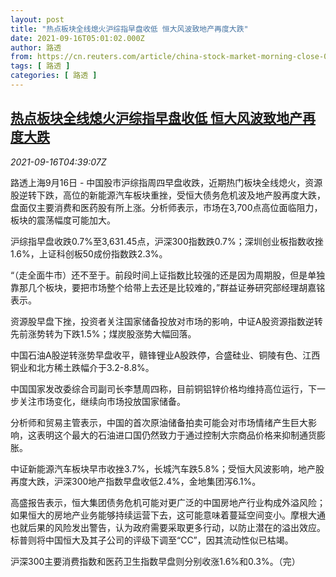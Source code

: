 ```yaml
---
layout: post
title: "热点板块全线熄火沪综指早盘收低 恒大风波致地产再度大跌"
date: 2021-09-16T05:01:02.000Z
author: 路透
from: https://cn.reuters.com/article/china-stock-market-morning-close-0916-idCNKBS2GC0AM
tags: [ 路透 ]
categories: [ 路透 ]
---
```

<!--1631768462000-->
[热点板块全线熄火沪综指早盘收低 恒大风波致地产再度大跌](https://cn.reuters.com/article/china-stock-market-morning-close-0916-idCNKBS2GC0AM)
------

<div>
<div><i>2021-09-16T04:39:07Z</i></div><p>路透上海9月16日 - 中国股市沪综指周四早盘收跌，近期热门板块全线熄火，资源股逆转下跌，高位的新能源汽车板块重挫，受恒大债务危机波及地产股再度大跌，盘面仅主要消费和医药股有所上涨。分析师表示，市场在3,700点高位面临阻力，板块的震荡幅度可能加大。</p><p>沪综指早盘收跌0.7%至3,631.45点，沪深300指数跌0.7%；深圳创业板指数收挫1.6%，上证科创板50成份指数跌2.3%。 </p><p>“（走全面牛市）还不至于。前段时间上证指数比较强的还是因为周期股，但是单独靠那几个板块，要把市场整个给带上去还是比较难的，”群益证券研究部经理胡嘉铭表示。</p><p>资源股早盘下挫，投资者关注国家储备投放对市场的影响，中证A股资源指数逆转先前涨势转为下跌1.5%；煤炭股涨势大幅回落。</p><p>中国石油A股逆转涨势早盘收平，赣锋锂业A股跌停，合盛硅业、铜陵有色、江西铜业和北方稀土跌幅介于3.2-8.8%。</p><p>中国国家发改委综合司副司长李慧周四称，目前铜铝锌价格均维持高位运行，下一步关注市场变化，继续向市场投放国家储备。</p><p>分析师和贸易主管表示，中国的首次原油储备拍卖可能会对市场情绪产生巨大影响，这表明这个最大的石油进口国仍然致力于通过控制大宗商品价格来抑制通货膨胀。</p><p>中证新能源汽车板块早市收挫3.7%，长城汽车跌5.8%；受恒大风波影响，地产股再度大跌，沪深300地产指数早盘收低2.4%，金地集团泻6.1%。 </p><p>高盛报告表示，恒大集团债务危机可能对更广泛的中国房地产行业构成外溢风险；如果恒大的房地产业务能够持续运营下去，这可能意味着蔓延空间变小。摩根大通也就后果的风险发出警告，认为政府需要采取更多行动，以防止潜在的溢出效应。标普则将中国恒大及其子公司的评级下调至“CC”，因其流动性似已枯竭。</p><p>沪深300主要消费指数和医药卫生指数早盘则分别收涨1.6%和0.3%。（完）</p>
</div>
